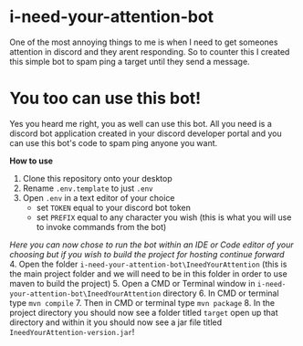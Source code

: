 # i-need-your-attention-bot
One of the most annoying things to me is when I need to get someones attention in discord and they arent responding. So to counter this I created this simple bot to spam ping a target until they send a message.

# You too can use this bot!
Yes you heard me right, you as well can use this bot. All you need is a discord bot application created in your discord developer portal and you can use this bot's code to spam ping anyone you want.

**How to use**
1. Clone this repository onto your desktop 
2. Rename ```.env.template``` to just ```.env```
3. Open ```.env``` in a text editor of your choice
   - set ```TOKEN``` equal to your discord bot token
   - set ```PREFIX``` equal to any character you wish (this is what you will use to invoke commands from the bot)

*Here you can now chose to run the bot within an IDE or Code editor of your choosing but if you wish to build the project for hosting continue forward*\
4. Open the folder ```i-need-your-attention-bot\IneedYourAttention``` (this is the main project folder and we will need to be in this folder in order to use maven to build the project)
5. Open a CMD or Terminal window in ```i-need-your-attention-bot\IneedYourAttention``` directory
6. In CMD or terminal type ```mvn compile```
7. Then in CMD or terminal type ```mvn package```
8. In the project directory you should now see a folder titled ```target``` open up that directory and within it you should now see a jar file titled ```IneedYourAttention-version.jar```!
